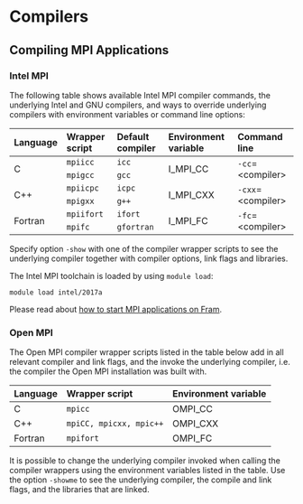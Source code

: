 # Compilers

## Compiling MPI Applications

### Intel MPI

The following table shows available Intel MPI compiler commands, the underlying Intel and GNU compilers, and ways to override underlying compilers with environment variables or command line options:

<table>
<thead>
<th align="left">Language</th>
<th align="left">Wrapper script</th>
<th align="left">Default compiler</th>
<th align="left">Environment variable</th>
<th align="left">Command line</th>
</thead>
<tbody>
<tr>
<td rowspan="2" align="left" valign="middle">C</td>
<td><code class="code">mpiicc</code></td>
<td><code class="code">icc</code></td>
<td rowspan="2">I_MPI_CC</td>
<td rowspan="2"><code class="code">-cc</code>=&lt;compiler&gt;</td>
</tr>
<tr>
<td><code class="code">mpigcc</code></td>
<td><code class="code">gcc</code></td>
</tr>
<tr>
<td rowspan="2">C++</td>
<td><code class="code">mpiicpc</code></td>
<td><code class="code">icpc</code></td>
<td rowspan="2">I_MPI_CXX</td>
<td rowspan="2"><code class="code">-cxx</code>=&lt;compiler&gt;</td>
</tr>
<tr>
<td><code class="code">mpigxx</code></td>
<td><code class="code">g++</code></td>
</tr>
<tr>
<td rowspan="2">Fortran</td>
<td><code class="code">mpiifort</code></td>
<td><code class="code">ifort</code></td>
<td rowspan="2">I_MPI_FC</td>
<td rowspan="2"><code class="code">-fc</code>=&lt;compiler&gt;</td>
</tr>
<tr>
<td><code class="code">mpifc</code></td>
<td><code class="code">gfortran</code></td>
</tr>
</tbody>
</table>

Specify option `-show` with one of the compiler wrapper scripts to see the underlying compiler together with compiler options, link flags and libraries.

The Intel MPI toolchain is loaded by using `module load`:

	module load intel/2017a

Please read about [how to start MPI applications on Fram](../jobs/mpi_jobs.md).

### Open MPI

The Open MPI compiler wrapper scripts listed in the table below add in all relevant compiler and link flags, and the invoke the underlying compiler, i.e. the compiler the Open MPI installation was built with.

<table>
<thead>
<th align="left">Language</th>
<th align="left">Wrapper script</th>
<th align="left">Environment variable</th>
</thead>
<tbody>
<tr>
<td>C</td>
<td><code class="code">mpicc</code></td>
<td>OMPI_CC</td>
</tr>
<tr>
<td>C++</td>
<td><code class="code">mpiCC, mpicxx, mpic++</code></td>
<td>OMPI_CXX</td>
</tr>
<tr>
<td>Fortran</td>
<td><code class="code">mpifort</code></td>
<td>OMPI_FC</td>
</tr>
</tbody>
</table>

It is possible to change the underlying compiler invoked when calling the compiler wrappers using the environment variables listed in the table. Use the option `-showme` to see the underlying compiler, the compile and link flags, and the libraries that are linked.
